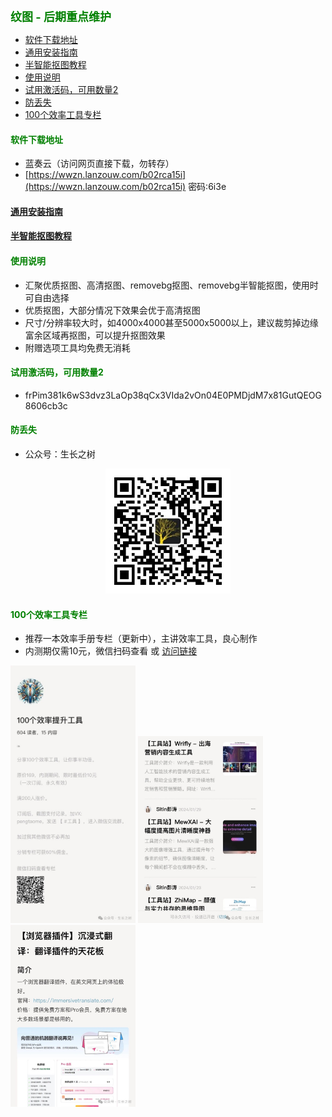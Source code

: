 
<b><font color=green size=4>
纹图 -  后期重点维护
</font></b>

- [软件下载地址](#软件下载地址)
- [通用安装指南](#通用安装指南)
- [半智能抠图教程](#半智能抠图教程)
- [使用说明](#使用说明)
- [试用激活码，可用数量2](#试用激活码可用数量2)
- [防丢失](#防丢失)
- [100个效率工具专栏](#100个效率工具专栏)



#### <font color=green>软件下载地址</font>
- 蓝奏云（访问网页直接下载，勿转存）
- [https://wwzn.lanzouw.com/b02rca15i](https://wwzn.lanzouw.com/b02rca15i) 密码:6i3e

#### [通用安装指南](../../univer/install.md)
#### [半智能抠图教程](../../../out/tutor/mer/index.md)

#### <font color=green>使用说明</font>
- 汇聚优质抠图、高清抠图、removebg抠图、removebg半智能抠图，使用时可自由选择
- 优质抠图，大部分情况下效果会优于高清抠图
- 尺寸/分辨率较大时，如4000x4000甚至5000x5000以上，建议裁剪掉边缘富余区域再抠图，可以提升抠图效果
- 附赠选项工具均免费无消耗

#### <font color=green>试用激活码，可用数量2</font>
- frPim381k6wS3dvz3LaOp38qCx3VIda2vOn04E0PMDjdM7x81GutQEOG8606cb3c


#### <font color=green>防丢失</font>
- 公众号：生长之树
<center><img src="../../../assets/qrcode_for.jpg" width="200px"></center>

#### <font color=green>100个效率工具专栏</font>

- 推荐一本效率手册专栏（更新中），主讲效率工具，良心制作  
- 内测期仅需10元，微信扫码查看 或 [访问链接](https://xiaobot.net/p/office?refer=5dd8bade-781c-4f98-9d0a-0f9bf1b8261b)

<img src="../../../assets/ad/tool100/1.jpg" width="200px">
<img src="../../../assets/ad/tool100/2.jpg" width="200px">
<img src="../../../assets/ad/tool100/3.jpg" width="200px">


